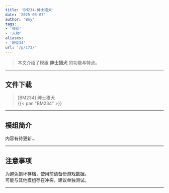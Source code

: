 ```yaml
---
title: 'BM234-绅士猎犬'
date: '2025-03-07'
author: 'Bny'
tags:
- '模组'
- '人物'
aliases:
- 'BM234'
url: '/p/173/'
---
```


> 本文介绍了模组 **绅士猎犬** 的功能与特点。

---

## 文件下载

> [BM234] 绅士猎犬  
{{< pan "BM234" >}}  

---

## 模组简介

>  
内容有待更新...  

---

## 注意事项

>  
为避免损坏存档，使用前请备份游戏数据。  
可能与其他模组存在冲突，建议单独测试。  

---

